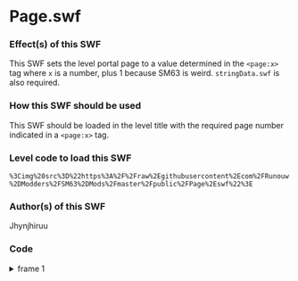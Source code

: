# Page.swf

### Effect(s) of this SWF
This SWF sets the level portal page to a value determined in the `<page:x>` tag where `x` is a number, plus 1 because SM63 is weird. `stringData.swf` is also required.

### How this SWF should be used
This SWF should be loaded in the level title with the required page number indicated in a `<page:x>` tag.

### Level code to load this SWF
`%3Cimg%20src%3D%22https%3A%2F%2Fraw%2Egithubusercontent%2Ecom%2FRunouw%2DModders%2FSM63%2DMods%2Fmaster%2Fpublic%2FPage%2Eswf%22%3E`

### Author(s) of this SWF
Jhynjhiruu

### Code
<details/>
  <summary>frame 1</summary>
  <details/>
    <summary>doAction</summary>
```
_root.Page = _root.stringData("page",_root.LDCourseName);
```
  </details>
</details>
